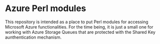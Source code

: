 # Azure Perl modules
This repository is intended as a place to put Perl modules for accessing Microsoft Azure functionalities. For the time being, it is just a small one for working with Azure Storage Queues that are protected with the Shared Key aunthentication mechanism.